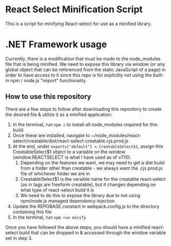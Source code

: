 # React Select Minification Script
This is a script for minifying React-select for use as a minified library.

# .NET Framework usage
Currently, there is a modification that must be made to the node_modules file that is being minified.
We need to expose this library via window (or any global object that can be referenced from the static JavaScript of a page) in order to have access to it since this repo is for explicitly <em>not</em> using the built-in npm / node.js "import" functionality.

## How to use this repository 

There are a few steps to follow after downloading this repository to create the desired file & utilize it as a minified application: 

1. In the terminal, run `npm i` to install all node_modules required for this build
2. Once these are installed, navigate to ~/node_modules/react-select/creatable/dist/react-select-creatable.cjs.prod.js
3. At the end, under `exports["default"] = CreatableSelect$1`, assign this CreatableSelect$1 object to a variable on the window (window.REACTSELECT is what I have used as of v7.10).
    1. Depending on the features we want, we may need to get a dist build from a folder other than creatable - we always want the .cjs.prod.js file of whichever folder we are in
    2. CreatableSelect$1 is the varaible name for the creatable react-select (as in tags are freeform creatable), but it changes depending on what type of react-select build it is
    3. We need to do this to expose the library due to not using npm/node.js managed dependency injection
4. Update the REPOBASE constant in webpack.config.js to the directory containing this file
5. In the terminal, run `npm run minify`

Once you have followed the above steps, you should have a minified react-select build that can be dropped in & accessed through the window variable set in step 3. 
